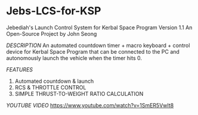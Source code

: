 # Jebs-LCS-for-KSP
   Jebediah's Launch Control System for Kerbal Space Program
   Version 1.1
   An Open-Source Project by John Seong

*DESCRIPTION*  An automated countdown timer + macro keyboard + control device for Kerbal Space Program that can be connected to the PC and autonomously launch the vehicle when the timer hits 0.

*FEATURES*
1. Automated countdown & launch
2. RCS & THROTTLE CONTROL
3. SIMPLE THRUST-TO-WEIGHT RATIO CALCULATION

*YOUTUBE VIDEO*  https://www.youtube.com/watch?v=1SmER5VwIt8
